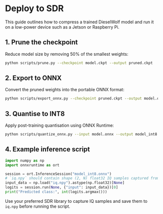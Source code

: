 # Deploy to SDR

This guide outlines how to compress a trained DieselWolf model and run it on a low-power device such as a Jetson or Raspberry Pi.

## 1. Prune the checkpoint

Reduce model size by removing 50% of the smallest weights:

```bash
python scripts/prune.py --checkpoint model.ckpt --output pruned.ckpt
```

## 2. Export to ONNX

Convert the pruned weights into the portable ONNX format:

```bash
python scripts/export_onnx.py --checkpoint pruned.ckpt --output model.onnx
```

## 3. Quantise to INT8

Apply post-training quantisation using ONNX Runtime:

```bash
python scripts/quantize_onnx.py --input model.onnx --output model_int8.onnx
```

## 4. Example inference script

```python
import numpy as np
import onnxruntime as ort

session = ort.InferenceSession("model_int8.onnx")
# `iq.npy` should contain shape (2, N) float32 IQ samples captured from the SDR
input_data = np.load("iq.npy").astype(np.float32)[None]
logits = session.run(None, {"input": input_data})[0]
print("Predicted class:", int(logits.argmax()))
```

Use your preferred SDR library to capture IQ samples and save them to `iq.npy` before running the script.
